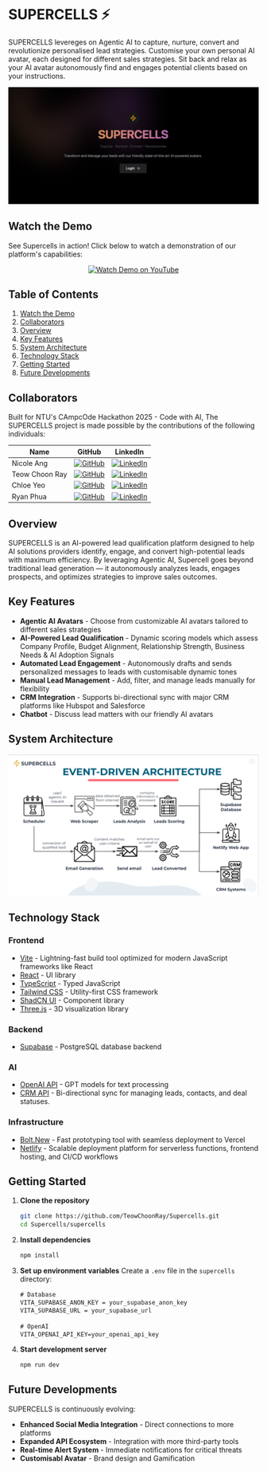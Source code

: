 # SUPERCELLS ⚡️

SUPERCELLS levereges on Agentic AI to capture, nurture, convert and revolutionize personalised lead strategies. Customise your own personal AI avatar, each designed for different sales strategies. Sit back and relax as your AI avatar autonomously find and engages potential clients based on your instructions.

<p align="center">
  <img src="landing page.png" alt="Supercells Landing Page">
</p>

## Watch the Demo

See Supercells in action! Click below to watch a demonstration of our platform's capabilities:

<p align="center">
  <a href="https://youtu.be/qU6f5nGtU8E?si=oDCOboK08aOjRrx4" title="Supercells Demo">
    <img src="https://img.shields.io/badge/YouTube-Watch%20Demo-red?style=for-the-badge&logo=youtube&logoColor=white" alt="Watch Demo on YouTube">
  </a>
</p>

## Table of Contents
1. [Watch the Demo](#watch-the-demo)
2. [Collaborators](#collaborators)
3. [Overview](#overview)
4. [Key Features](#key-features)
5. [System Architecture](#system-architecture)
6. [Technology Stack](#technology-stack)
7. [Getting Started](#getting-started)
8. [Future Developments](#future-developments)

## Collaborators

Built for NTU's CAmpcOde Hackathon 2025 - Code with AI, The SUPERCELLS project is made possible by the contributions of the following individuals:

| Name | GitHub | LinkedIn |
|------|--------|----------|
| Nicole Ang | [![GitHub](https://img.shields.io/badge/github-%23121011.svg?style=for-the-badge&logo=github&logoColor=white)](https://github.com/nicoleang18) | [![LinkedIn](https://img.shields.io/badge/linkedin-%230077B5.svg?style=for-the-badge&logo=linkedin&logoColor=white)](https://www.linkedin.com/in/nicoleang18/) |
| Teow Choon Ray | [![GitHub](https://img.shields.io/badge/github-%23121011.svg?style=for-the-badge&logo=github&logoColor=white)](https://github.com/TeowChoonRay) | [![LinkedIn](https://img.shields.io/badge/linkedin-%230077B5.svg?style=for-the-badge&logo=linkedin&logoColor=white)](https://www.linkedin.com/in/choonray/) |
| Chloe Yeo | [![GitHub](https://img.shields.io/badge/github-%23121011.svg?style=for-the-badge&logo=github&logoColor=white)](https://github.com/itschloechloe) | [![LinkedIn](https://img.shields.io/badge/linkedin-%230077B5.svg?style=for-the-badge&logo=linkedin&logoColor=white)](https://www.linkedin.com/in/chloeyeo-yangenxi/)|
| Ryan Phua | [![GitHub](https://img.shields.io/badge/github-%23121011.svg?style=for-the-badge&logo=github&logoColor=white)](https://github.com/ryanphua) | [![LinkedIn](https://img.shields.io/badge/linkedin-%230077B5.svg?style=for-the-badge&logo=linkedin&logoColor=white)](https://www.linkedin.com/in/ryanphua02/) |

## Overview

SUPERCELLS is an AI-powered lead qualification platform designed to help AI solutions providers identify, engage, and convert high-potential leads with maximum efficiency. By leveraging Agentic AI, Supercell goes beyond traditional lead generation — it autonomously analyzes leads, engages prospects, and optimizes strategies to improve sales outcomes.

## Key Features

- **Agentic AI Avatars** - Choose from customizable AI avatars tailored to different sales strategies
- **AI-Powered Lead Qualification** - Dynamic scoring models which assess Company Profile, Budget Alignment, Relationship Strength, Business Needs & AI Adoption Signals
- **Automated Lead Engagement** - Autonomously drafts and sends personalized messages to leads with customisable dynamic tones
- **Manual Lead Management** - Add, filter, and manage leads manually for flexibility
- **CRM Integration** - Supports bi-directional sync with major CRM platforms like Hubspot and Salesforce
- **Chatbot** - Discuss lead matters with our friendly AI avatars

## System Architecture
<p align="center">
  <img src="architecture.png" alt="Supercells Architecture">
</p>

## Technology Stack

### Frontend
- [Vite](https://vite.dev) - Lightning-fast build tool optimized for modern JavaScript frameworks like React
- [React](https://reactjs.org) - UI library
- [TypeScript](https://www.typescriptlang.org) - Typed JavaScript
- [Tailwind CSS](https://tailwindcss.com) - Utility-first CSS framework
- [ShadCN UI](https://ui.shadcn.com) - Component library
- [Three.js](https://threejs.org) - 3D visualization library

### Backend
- [Supabase](https://supabase.com) - PostgreSQL database backend

### AI
- [OpenAI API](https://openai.com) - GPT models for text processing
- [CRM API](https://www.hubspot.com) -  Bi-directional sync for managing leads, contacts, and deal statuses.

### Infrastructure
- [Bolt.New](https://bolt.new) -  Fast prototyping tool with seamless deployment to Vercel
- [Netlify](https://www.netlify.com) -  Scalable deployment platform for serverless functions, frontend hosting, and CI/CD workflows

## Getting Started

1. **Clone the repository**
   ```bash
   git clone https://github.com/TeowChoonRay/Supercells.git
   cd Supercells/supercells
   ```

2. **Install dependencies**
   ```bash
   npm install
   ```

3. **Set up environment variables**
   Create a `.env` file in the `supercells` directory:
   ```env
   # Database
   VITA_SUPABASE_ANON_KEY = your_supabase_anon_key
   VITA_SUPABASE_URL = your_supabase_url

   # OpenAI
   VITA_OPENAI_API_KEY=your_openai_api_key
   ```

4. **Start development server**
   ```bash
   npm run dev
   ```

## Future Developments
SUPERCELLS is continuously evolving:

- **Enhanced Social Media Integration** - Direct connections to more platforms
- **Expanded API Ecosystem** - Integration with more third-party tools
- **Real-time Alert System** - Immediate notifications for critical threats
- **Customisabl Avatar** - Brand design and Gamification
